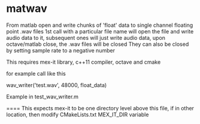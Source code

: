 matwav
======

From matlab open and write chunks of 'float' data to single channel floating point .wav files
1st call with a particular file name will open the file and write audio data to it,
subsequent ones will just write audio data,
upon octave/matlab close, the .wav files will be closed
They can also be closed by setting sample rate to a negative number

This requires mex-it library, c++11 compiler, octave and cmake

for example call like this

wav_writer('test.wav', 48000, float_data)

Example in test_wav_writer.m

====
This expects mex-it to be one directory level above this file, if in other location, then
modify CMakeLists.txt MEX_IT_DIR variable